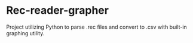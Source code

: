 # Rec-reader-grapher
Project utilizing Python to parse .rec files and convert to .csv with built-in graphing utility.
